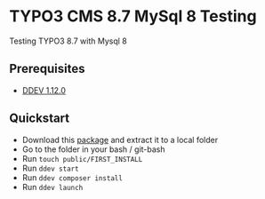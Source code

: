 # TYPO3 CMS 8.7 MySql 8 Testing

Testing TYPO3 8.7 with Mysql 8


## Prerequisites

* [DDEV 1.12.0](https://github.com/drud/ddev/releases/tag/v1.12.0-alpha2)


## Quickstart

* Download this [package](https://github.com/GsTYPO3/TYPO3-8-MySql8-Test/releases/latest) and extract it to a local folder
* Go to the folder in your bash / git-bash
* Run `touch public/FIRST_INSTALL`
* Run `ddev start`
* Run `ddev composer install`
* Run `ddev launch`
